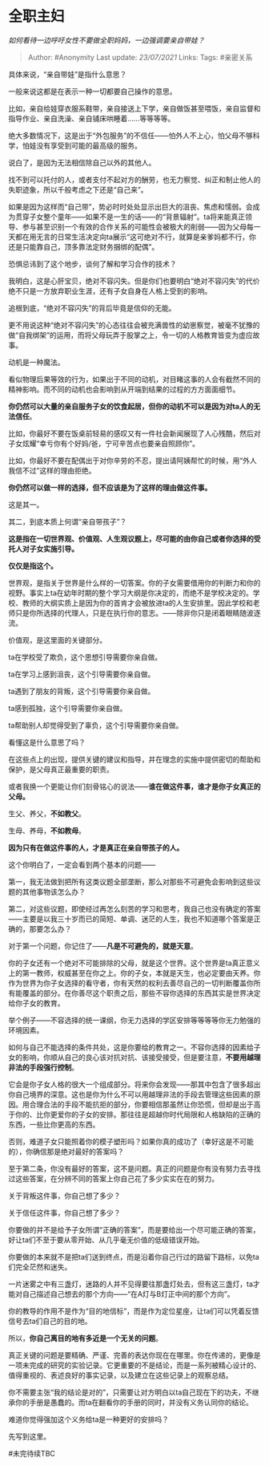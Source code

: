 # 全职主妇
*如何看待一边呼吁女性不要做全职妈妈，一边强调要亲自带娃？*

> Author: #Anonymity
> Last update: *23/07/2021* 
> Links:
> Tags:    #亲密关系

具体来说，“亲自带娃”是指什么意思？

一般来说这都是在表示一种一切都要自己操作的意思。

比如，亲自给娃穿衣服系鞋带，亲自接送上下学，亲自做饭甚至喂饭，亲自监督和指导作业、亲自洗澡、亲自铺床哄睡着……等等等等。

绝大多数情况下，这是出于“外包服务”的不信任——怕外人不上心，怕父母不够科学，怕娃没有享受到可能的最高级的服务。

说白了，是因为无法相信除自己以外的其他人。

找不到可以托付的人，或者支付不起对方的酬劳，也无力察觉、纠正和制止他人的失职迹象，所以千般考虑之下还是“自己来”。

如果是因为这样而“自己带”，势必时时处处显示出巨大的沮丧、焦虑和懦弱。会成为贯穿子女整个童年——如果不是一生的话——的“背景辐射”。ta将来能真正领导、参与甚至识别一个有效的合作关系的可能性会被极大的削弱——因为父母每一天都在用无言的日常生活决定向ta展示“这可绝对不行，就算是亲爹妈都不行，你还是只能靠自己，顶多靠法定财务捆绑的配偶”。

恐惧忌讳到了这个地步，谈何了解和学习合作的技术？

我明白，这是心肝宝贝，绝对不容闪失。但是你们也要明白“绝对不容闪失”的代价绝不只是一方放弃职业生涯，还有子女自身在人格上受到的影响。

追根到底，“绝对不容闪失”的背后毕竟是信仰的无能。

更不用说这种“绝对不容闪失”的心态往往会被充满兽性的幼崽察觉，被毫不犹豫的做“自我绑架”的运用，而将父母玩弄于股掌之上，令一切的人格教育皆变为虚应故事。

动机是一种魔法。

看似物理后果等效的行为，如果出于不同的动机，对目睹这事的人会有截然不同的精神影响。而不同的动机也会影响到从开端到结果的过程的方方面面细节。

**你仍然可以大量的亲自服务子女的饮食起居，但你的动机不可以是因为对ta人的无法信任**。

比如，你最好不要在饭桌前轻易的感叹又有一件社会新闻展现了人心残酷，然后对子女炫耀“幸亏你有个好妈/爸，宁可辛苦点也要亲自照顾你”。

比如，你最好不要在配偶出于对你辛劳的不忍，提出请阿姨帮忙的时候，用“外人我信不过”这样的理由拒绝。

**你仍然可以做一样的选择，但不应该是为了这样的理由做这件事。**

这是其一。

  


其二，到底本质上何谓“亲自带孩子”？

**这是指在一切世界观、价值观、人生观议题上，尽可能的由你自己或者你选择的受托人对子女实施引导。**

**仅仅是指这个。**

世界观，是指关于世界是什么样的一切答案。你的子女需要借用你的判断力和你的视野。事实上ta在幼年时期的整个学习大纲是你决定的，而绝不是学校决定的。学校、教师的大纲实质上是因为你的首肯才会被放进ta的人生安排里。因此学校和老师只是你所选择的代理人，只是在执行你的意志。——除非你只是闭着眼睛随波逐流。

价值观，是这里面的关键部分。

ta在学校受了欺负，这个思想引导需要你亲自做。

ta在学习上感到沮丧，这个引导需要你亲自做。

ta遇到了朋友的背叛，这个引导需要你亲自做。

ta感到孤独，这个引导需要你亲自做。

ta帮助别人却觉得受到了辜负，这个引导需要你亲自做。

看懂这是什么意思了吗？

在这些点上的出现，提供关键的建议和指导，并在理念的实施中提供密切的帮助和保护，是父母真正最重要的职责。

或者我换一个更能让你们刻骨铭心的说法——**谁在做这件事，谁才是你子女真正的父母。**

生父、养父，**不如教父**。

生母、养母，**不如教母**。

**因为只有在做这件事的人，才是真正在亲自带孩子的人。**

这个你明白了，一定会看到两个基本的问题——

第一，我无法做到把所有这类议题全部垄断，那么对那些不可避免会影响到这些议题的其他事物该怎么办？

第二，对这些议题，即使经过再怎么刻苦的学习和思考，我自己也没有确定的答案——主要是以我三十岁而已的简短、单调、迷茫的人生，我也不知道哪个答案是正确的，那要怎么办？

对于第一个问题，你记住了——**凡是不可避免的，就是天意**。

你的子女还有一个绝对不可能排除的父母，就是这个世界。这个世界是ta真正意义上的第一教师，权威甚至在你之上。你的子女，本就是天生，也必定要由天养。你作为世界为你子女选择的看守者，你有天然的权利去善尽自己的一切判断覆盖你所有能覆盖的部分。在你善尽这个职责之后，那些不容你选择的东西其实是世界决定给你子女的教育。

举个例子——不容选择的统一课纲，你无力选择的学区安排等等等等你无力勉强的环境因素。

如何与自己不能选择的条件共处，这是你要给的教育之一。不容你选择的因素给子女的影响，你顺从自己的良心该对抗对抗、该接受接受，但是要注意，**不要用越理非法的手段强行控制**。

它会是你子女人格的很大一个组成部分。将来你会发现——那其中包含了很多超出你自己境界的深意。这也是你为什么不可以用越理非法的手段去管理这些因素的原因。用合理合法的手段不能抗拒的部分，你要相信那虽然让你恐慌，但却是出于高于你的、比你更爱你的子女的安排。那往往是超越你时代局限和人格缺陷的正确的东西，一些比你更高的东西。

否则，难道子女只能照着你的模子塑形吗？如果你真的成功了（幸好这是不可能的），你确信那是绝对最好的答案吗？

至于第二条，你没有最好的答案，这不是问题。真正的问题是你有没有努力去寻找过这些答案，在分辨不同的答案上你自己花了多少实实在在的努力。

关于背叛这件事，你自己想了多少？

关于信任这件事，你自己想了多少？

你要做的并不是给予子女所谓“正确的答案”，而是要给出一个尽可能正确的答案，好让ta们不至于要从零开始、从几乎毫无价值的低级错误开始。

你要做的本来就不是把ta们送到终点，而是沿着你自己行过的路留下路标，以免ta们完全茫然和迷失。

一片迷雾之中有三盏灯，迷路的人并不见得要往那盏灯处去，但有这三盏灯，ta才能对自己描述自己想去的那个方向——“在A灯与B灯正中间的那个方向”。

你的教导的作用不是作为“目的地信标”，而是作为定位星座，让ta们可以凭着反馈信号去ta们自己的目的地。

所以，**你自己离目的地有多近是一个无关的问题**。

真正关键的问题是要精确、严谨、完善的表达你现在在哪里。你在传递的，更像是一项未完成的研究的实验记录。它更重要的不是结论，而是一系列被精心设计的、值得重视的、表述良好的事实记录，以及建立在这些记录上的观察总结。

你不需要主张“我的结论是对的”，只需要让对方明白以ta自己现在下的功夫，不继承你的手册是愚蠢的。而ta在翻看你的手册的同时，并没有义务认同你的结论。

难道你觉得强加这个义务给ta是一种更好的安排吗？

先写到这里。

#未完待续TBC 


